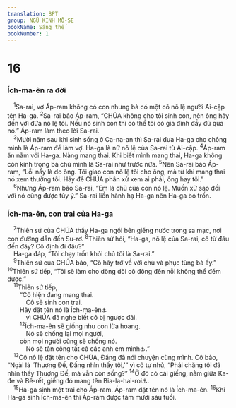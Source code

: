 ```yaml
---
translation: BPT
group: NGŨ KINH MÔ-SE
bookName: Sáng thế 
bookNumber: 1
---
```


<div class="title"><h1>16</h1><h3>Ích-ma-ên ra đời</h3></div>
<span class="verse sa_16_1"> <sup>1</sup>Sa-rai, vợ Áp-ram không có con nhưng bà có một cô nô lệ người Ai-cập tên Ha-ga.</span>
<span class="verse sa_16_2"><sup>2</sup>Sa-rai bảo Áp-ram, “CHÚA không cho tôi sinh con, nên ông hãy đến với đứa nô lệ tôi. Nếu nó sinh con thì có thể tôi có gia đình đầy đủ qua nó.” Áp-ram làm theo lời Sa-rai.<br/></span>
<span class="verse sa_16_3"> <sup>3</sup>Mười năm sau khi sinh sống ở Ca-na-an thì Sa-rai đưa Ha-ga cho chồng mình là Áp-ram để làm vợ. Ha-ga là nữ nô lệ của Sa-rai từ Ai-cập.</span>
<span class="verse sa_16_4"><sup>4</sup>Áp-ram ăn nằm với Ha-ga. Nàng mang thai. Khi biết mình mang thai, Ha-ga không còn kính trọng bà chủ mình là Sa-rai như trước nữa.</span>
<span class="verse sa_16_5"><sup>5</sup>Nên Sa-rai bảo Áp-ram, “Lỗi nầy là do ông. Tôi giao con nô lệ tôi cho ông, mà từ khi mang thai nó xem thường tôi. Hãy để CHÚA phân xử xem ai phải, ông hay tôi.”<br/></span>
<span class="verse sa_16_6"> <sup>6</sup>Nhưng Áp-ram bảo Sa-rai, “Em là chủ của con nô lệ. Muốn xử sao đối với nó cũng được tùy ý.” Sa-rai liền hành hạ Ha-ga nên Ha-ga bỏ trốn.<br/></span>
<div class="title"><h3>Ích-ma-ên, con trai của Ha-ga</h3></div>
<span class="verse sa_16_7"> <sup>7</sup>Thiên sứ của CHÚA thấy Ha-ga ngồi bên giếng nước trong sa mạc, nơi con đường dẫn đến Su-rơ.</span>
<span class="verse sa_16_8"><sup>8</sup>Thiên sứ hỏi, “Ha-ga, nô lệ của Sa-rai, cô từ đâu đến đây? Cô định đi đâu?”<br/> Ha-ga đáp, “Tôi chạy trốn khỏi chủ tôi là Sa-rai.”<br/></span>
<span class="verse sa_16_9"> <sup>9</sup>Thiên sứ của CHÚA bảo, “Cô hãy trở về với chủ và phục tùng bà ấy.”</span>
<span class="verse sa_16_10"><sup>10</sup>Thiên sứ tiếp, “Tôi sẽ làm cho dòng dõi cô đông đến nỗi không thể đếm được.”<br/></span>
<span class="verse sa_16_11"> <sup>11</sup>Thiên sứ tiếp,<br/>  “Cô hiện đang mang thai.<br/>   Cô sẽ sinh con trai.<br/>  Hãy đặt tên nó là Ích-ma-ên<a data-toggle="tooltip" data-placement="bottom" title="Có nghĩa là “CHÚA nghe.”">⚓</a><br/>   vì CHÚA đã nghe biết cô bị ngược đãi.<br/></span>
<span class="verse sa_16_12">  <sup>12</sup>Ích-ma-ên sẽ giống như con lừa hoang.<br/>   Nó sẽ chống lại mọi người,<br/>  còn mọi người cũng sẽ chống nó.<br/>   Nó sẽ tấn công tất cả các anh em mình<a data-toggle="tooltip" data-placement="bottom" title="Hay “Nó sẽ sống chung với những người khác.”">⚓</a>.”<br/></span>
<span class="verse sa_16_13"> <sup>13</sup>Cô nô lệ đặt tên cho CHÚA, Đấng đã nói chuyện cùng mình. Cô bảo, “Ngài là ‘Thượng Đế, Đấng nhìn thấy tôi,’” vì cô tự nhủ, “Phải chăng tôi đã nhìn thấy Thượng Đế, mà vẫn còn sống?”</span>
<span class="verse sa_16_14"><sup>14</sup>Ở đó có cái giếng, nằm giữa Ka-đe và Bê-rết, giếng đó mang tên Bia-la-hai-roi<a data-toggle="tooltip" data-placement="bottom" title="Nghĩa là “Giếng của Đấng nhìn thấy tôi.”">⚓</a>.<br/></span>
<span class="verse sa_16_15"> <sup>15</sup>Ha-ga sinh một trai cho Áp-ram. Áp-ram đặt tên nó là Ích-ma-ên.</span>
<span class="verse sa_16_16"><sup>16</sup>Khi Ha-ga sinh Ích-ma-ên thì Áp-ram được tám mươi sáu tuổi.<br/></span>
